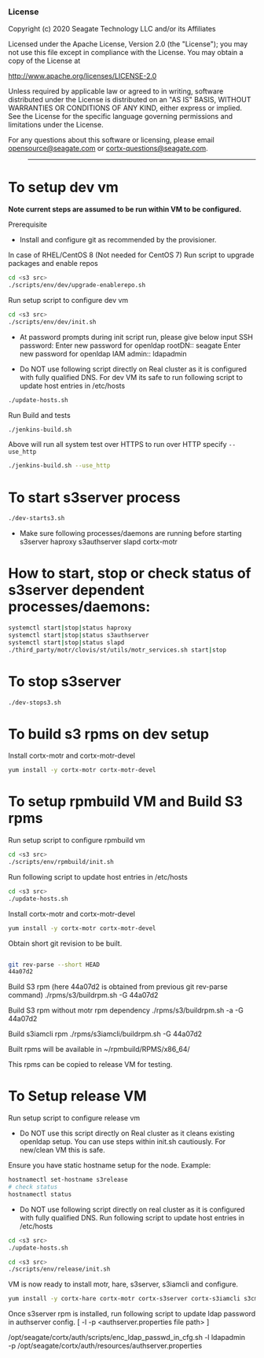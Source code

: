 ### License

Copyright (c) 2020 Seagate Technology LLC and/or its Affiliates

Licensed under the Apache License, Version 2.0 (the "License");
you may not use this file except in compliance with the License.
You may obtain a copy of the License at

   http://www.apache.org/licenses/LICENSE-2.0

Unless required by applicable law or agreed to in writing, software
distributed under the License is distributed on an "AS IS" BASIS,
WITHOUT WARRANTIES OR CONDITIONS OF ANY KIND, either express or implied.
See the License for the specific language governing permissions and
limitations under the License.

For any questions about this software or licensing,
please email opensource@seagate.com or cortx-questions@seagate.com.

> -----------------------------------------------------------------------------------

# To setup dev vm

**Note current steps are assumed to be run within VM to be configured.**

Prerequisite

* Install and configure git as recommended by the provisioner.

In case of RHEL/CentOS 8 (Not needed for CentOS 7) Run
script to upgrade packages and enable repos
```sh
cd <s3 src>
./scripts/env/dev/upgrade-enablerepo.sh
```

Run setup script to configure dev vm
```sh
cd <s3 src>
./scripts/env/dev/init.sh
```

* At password prompts during init script run, please give below input
SSH password: <your SSH user password>
Enter new password for openldap rootDN:: seagate
Enter new password for openldap IAM admin:: ldapadmin

* Do NOT use following script directly on Real cluster as it is configured with fully qualified DNS.
For dev VM its safe to run following script to update host entries in /etc/hosts
```sh
./update-hosts.sh
```

Run Build and tests
```sh
./jenkins-build.sh
```

Above will run all system test over HTTPS to run over HTTP specify `--use_http`
```sh
./jenkins-build.sh --use_http
```

# To start s3server process
```sh
./dev-starts3.sh
```

* Make sure following processes/daemons are running before starting s3server
haproxy
s3authserver
slapd
cortx-motr

# How to start, stop or check status of s3server dependent processes/daemons:
```sh
systemctl start|stop|status haproxy
systemctl start|stop|status s3authserver
systemctl start|stop|status slapd
./third_party/motr/clovis/st/utils/motr_services.sh start|stop
```

# To stop s3server
```sh
./dev-stops3.sh
```

# To build s3 rpms on dev setup
Install cortx-motr and cortx-motr-devel
```sh
yum install -y cortx-motr cortx-motr-devel
```

# To setup rpmbuild VM and Build S3 rpms
Run setup script to configure rpmbuild vm
```sh
cd <s3 src>
./scripts/env/rpmbuild/init.sh
```
Run following script to update host entries in /etc/hosts
```sh
cd <s3 src>
./update-hosts.sh
```

Install cortx-motr and cortx-motr-devel
```sh
yum install -y cortx-motr cortx-motr-devel
```
Obtain short git revision to be built.
```sh

git rev-parse --short HEAD
44a07d2
```

Build S3 rpm (here 44a07d2 is obtained from previous git rev-parse command)
./rpms/s3/buildrpm.sh -G 44a07d2

Build S3 rpm without motr rpm dependency
./rpms/s3/buildrpm.sh -a -G 44a07d2

Build s3iamcli rpm
./rpms/s3iamcli/buildrpm.sh -G 44a07d2

Built rpms will be available in ~/rpmbuild/RPMS/x86_64/

This rpms can be copied to release VM for testing.

# To Setup release VM
Run setup script to configure release vm

* Do NOT use this script directly on Real cluster as it cleans existing openldap
setup. You can use steps within init.sh cautiously.
For new/clean VM this is safe.

Ensure you have static hostname setup for the node. Example:
```sh
hostnamectl set-hostname s3release
# check status
hostnamectl status
```

* Do NOT use following script directly on real cluster as it is configured with fully
qualified DNS. Run following script to update host entries in /etc/hosts
```sh
cd <s3 src>
./update-hosts.sh
```

```sh
cd <s3 src>
./scripts/env/release/init.sh
```
VM is now ready to install motr, hare, s3server, s3iamcli and configure.

```sh
yum install -y cortx-hare cortx-motr cortx-s3server cortx-s3iamcli s3cmd
```

Once s3server rpm is installed, run following script to update ldap password
in authserver config. [ -l <ldap passwd> -p <authserver.properties file path> ]

/opt/seagate/cortx/auth/scripts/enc_ldap_passwd_in_cfg.sh -l ldapadmin \
    -p /opt/seagate/cortx/auth/resources/authserver.properties

